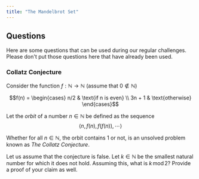 ```yaml
---
title: "The Mandelbrot Set"
---
```


## Questions

Here are some questions that can be used during our regular challenges. Please don't put those questions here that have already been used.


### Collatz Conjecture

Consider the function $f : \mathbb N \to \mathbb N$ (assume that $0\notin\mathbb N$)

$$f(n) = \begin{cases} n/2 & \text{if n is even} \\ 3n + 1 & \text{otherwise} \end{cases}$$

Let the _orbit_ of a number $n\in\mathbb N$ be defined as the sequence
$$\langle n, f(n), f(f(n)), \cdots \rangle$$

Whether for all $n\in\mathbb N$, the orbit contains $1$ or not, is an unsolved problem known as _The Collatz Conjecture_.

Let us assume that the conjecture is false. Let $k\in\mathbb N$ be the smallest natural number for which it does not hold. Assuming this, what is $k\,\mathrm{mod}\,2$? Provide a proof of your claim as well.

